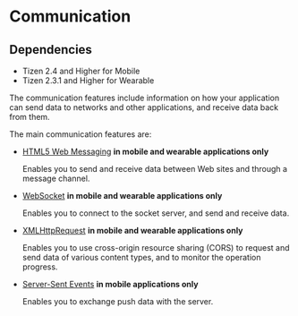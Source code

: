 # Communication

## Dependencies

- Tizen 2.4 and Higher for Mobile
- Tizen 2.3.1 and Higher for Wearable

The communication features include information on how your application can send data to networks and other applications, and receive data back from them.

The main communication features are:

- [HTML5 Web Messaging](./w3c/communication/web-messaging-w.md) **in mobile and wearable applications only**	

  Enables you to send and receive data between Web sites and through a message channel.

- [WebSocket](./w3c/communication/websocket-w.md) **in mobile and wearable applications only**	

  Enables you to connect to the socket server, and send and receive data.

- [XMLHttpRequest](./w3c/communication/xmlhttprequest-w.md) **in mobile and wearable applications only**	

  Enables you to use cross-origin resource sharing (CORS) to request and send data of various content types, and to monitor the operation progress.

- [Server-Sent Events](./w3c/communication/server-sent-w.md) **in mobile applications only**	

  Enables you to exchange push data with the server.